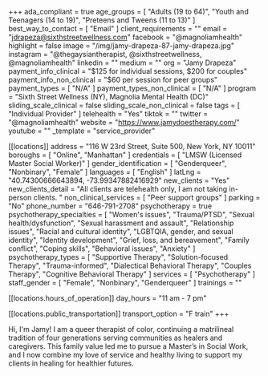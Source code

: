 +++
ada_compliant = true
age_groups = [
  "Adults (19 to 64)",
  "Youth and Teenagers (14 to 19)",
  "Preteens and Tweens (11 to 13)"
]
best_way_to_contact = [ "Email" ]
client_requirements = ""
email = "jdrapeza@sixthstreetwellness.com"
facebook = "@magnoliamhealth"
highlight = false
image = "/img/jamy-drapeza-87-jamy-drapeza.jpg"
instagram = "@thegaysiantherapist, @sixthstreetwellness, @magnoliamhealth"
linkedin = ""
medium = ""
org = "Jamy Drapeza"
payment_info_clinical = "$125 for individual sessions, $200 for couples"
payment_info_non_clinical = "$60 per session for peer groups"
payment_types = [ "N/A" ]
payment_types_non_clinical = [ "N/A" ]
program = "Sixth Street Wellness (NY), Magnolia Mental Health (DC)"
sliding_scale_clinical = false
sliding_scale_non_clinical = false
tags = [ "Individual Provider" ]
telehealth = "Yes"
tiktok = ""
twitter = "@magnoliamhealth"
website = "https://www.jamydoestherapy.com/"
youtube = ""
_template = "service_provider"

[[locations]]
address = "116 W 23rd Street, Suite 500, New York, NY 10011"
boroughs = [ "Online", "Manhattan" ]
credentials = [ "LMSW (Licensed Master Social Worker)" ]
gender_identification = [ "Genderqueer", "Nonbinary", "Female" ]
languages = [ "English" ]
latLng = "40.74300666643894, -73.99347882416929"
new_clients = "Yes"
new_clients_detail = "All clients are telehealth only, I am not taking in-person clients. "
non_clinical_services = [ "Peer support groups" ]
parking = "No"
phone_number = "646-791-2708"
psychotherapy = true
psychotherapy_specialties = [
  "Women's issues",
  "Trauma/PTSD",
  "Sexual health/dysfunction",
  "Sexual harassment and assault",
  "Relationship issues",
  "Racial and cultural identity",
  "LGBTQIA, gender, and sexual identity",
  "Identity development",
  "Grief, loss, and bereavement",
  "Family conflict",
  "Coping skills",
  "Behavioral issues",
  "Anxiety"
]
psychotherapy_types = [
  "Supportive Therapy",
  "Solution-focused Therapy",
  "Trauma-informed",
  "Dialectical Behavioral Therapy",
  "Couples Therapy",
  "Cognitive Behavioral Therapy"
]
services = [ "Psychotherapy" ]
staff_gender = [ "Female", "Nonbinary", "Genderqueer" ]
trainings = ""

  [[locations.hours_of_operation]]
  day_hours = "11 am - 7 pm"

  [[locations.public_transportation]]
  transport_option = "F train"
+++

Hi, I'm Jamy! I am a queer therapist of color, continuing a matrilineal tradition of four generations serving communities as healers and caregivers. This family value led me to pursue a Master’s in Social Work, and I now combine my love of service and healthy living to support my clients in healing for healthier futures.
